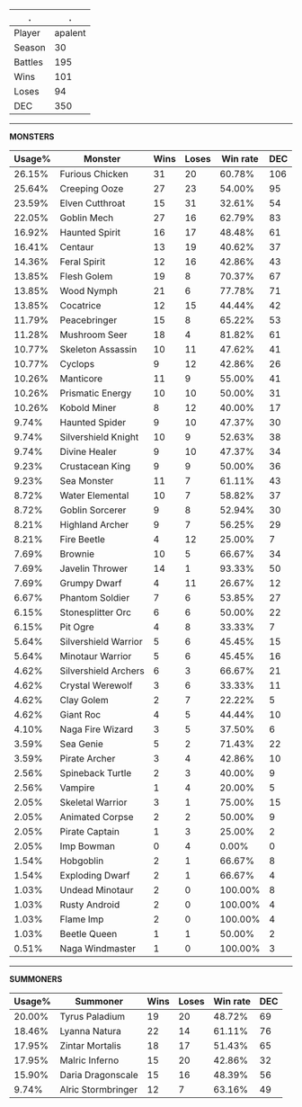 .|.
|-|-
Player|apalent
Season|30
Battles|195
Wins|101
Loses|94
DEC|350

---
**MONSTERS**

Usage%|Monster|Wins|Loses|Win rate|DEC|
-|-|-|-|-|-|
26.15%|Furious Chicken|31|20|60.78%|106|
25.64%|Creeping Ooze|27|23|54.00%|95|
23.59%|Elven Cutthroat|15|31|32.61%|54|
22.05%|Goblin Mech|27|16|62.79%|83|
16.92%|Haunted Spirit|16|17|48.48%|61|
16.41%|Centaur|13|19|40.62%|37|
14.36%|Feral Spirit|12|16|42.86%|43|
13.85%|Flesh Golem|19|8|70.37%|67|
13.85%|Wood Nymph|21|6|77.78%|71|
13.85%|Cocatrice|12|15|44.44%|42|
11.79%|Peacebringer|15|8|65.22%|53|
11.28%|Mushroom Seer|18|4|81.82%|61|
10.77%|Skeleton Assassin|10|11|47.62%|41|
10.77%|Cyclops|9|12|42.86%|26|
10.26%|Manticore|11|9|55.00%|41|
10.26%|Prismatic Energy|10|10|50.00%|31|
10.26%|Kobold Miner|8|12|40.00%|17|
9.74%|Haunted Spider|9|10|47.37%|30|
9.74%|Silvershield Knight|10|9|52.63%|38|
9.74%|Divine Healer|9|10|47.37%|34|
9.23%|Crustacean King|9|9|50.00%|36|
9.23%|Sea Monster|11|7|61.11%|43|
8.72%|Water Elemental|10|7|58.82%|37|
8.72%|Goblin Sorcerer|9|8|52.94%|30|
8.21%|Highland Archer|9|7|56.25%|29|
8.21%|Fire Beetle|4|12|25.00%|7|
7.69%|Brownie|10|5|66.67%|34|
7.69%|Javelin Thrower|14|1|93.33%|50|
7.69%|Grumpy Dwarf|4|11|26.67%|12|
6.67%|Phantom Soldier|7|6|53.85%|27|
6.15%|Stonesplitter Orc|6|6|50.00%|22|
6.15%|Pit Ogre|4|8|33.33%|7|
5.64%|Silvershield Warrior|5|6|45.45%|15|
5.64%|Minotaur Warrior|5|6|45.45%|16|
4.62%|Silvershield Archers|6|3|66.67%|21|
4.62%|Crystal Werewolf|3|6|33.33%|11|
4.62%|Clay Golem|2|7|22.22%|5|
4.62%|Giant Roc|4|5|44.44%|10|
4.10%|Naga Fire Wizard|3|5|37.50%|6|
3.59%|Sea Genie|5|2|71.43%|22|
3.59%|Pirate Archer|3|4|42.86%|10|
2.56%|Spineback Turtle|2|3|40.00%|9|
2.56%|Vampire|1|4|20.00%|5|
2.05%|Skeletal Warrior|3|1|75.00%|15|
2.05%|Animated Corpse|2|2|50.00%|9|
2.05%|Pirate Captain|1|3|25.00%|2|
2.05%|Imp Bowman|0|4|0.00%|0|
1.54%|Hobgoblin|2|1|66.67%|8|
1.54%|Exploding Dwarf|2|1|66.67%|4|
1.03%|Undead Minotaur|2|0|100.00%|8|
1.03%|Rusty Android|2|0|100.00%|4|
1.03%|Flame Imp|2|0|100.00%|4|
1.03%|Beetle Queen|1|1|50.00%|2|
0.51%|Naga Windmaster|1|0|100.00%|3|

---
**SUMMONERS**

Usage%|Summoner|Wins|Loses|Win rate|DEC|
-|-|-|-|-|-|
20.00%|Tyrus Paladium|19|20|48.72%|69|
18.46%|Lyanna Natura|22|14|61.11%|76|
17.95%|Zintar Mortalis|18|17|51.43%|65|
17.95%|Malric Inferno|15|20|42.86%|32|
15.90%|Daria Dragonscale|15|16|48.39%|56|
9.74%|Alric Stormbringer|12|7|63.16%|49|
